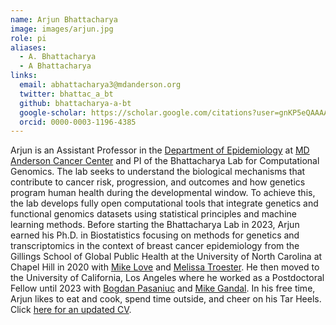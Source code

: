 ```yaml
---
name: Arjun Bhattacharya
image: images/arjun.jpg
role: pi
aliases:
  - A. Bhattacharya
  - A Bhattacharya
links:
  email: abhattacharya3@mdanderson.org
  twitter: bhattac_a_bt
  github: bhattacharya-a-bt
  google-scholar: https://scholar.google.com/citations?user=gnKP5eQAAAAJ&hl=en
  orcid: 0000-0003-1196-4385
---
```


Arjun is an Assistant Professor in the [Department of Epidemiology](https://www.mdanderson.org/research/departments-labs-institutes/departments-divisions/epidemiology.html) at [MD Anderson Cancer Center](https://www.mdanderson.org/) and PI of the Bhattacharya Lab for Computational Genomics. The lab seeks to understand the biological mechanisms that contribute to cancer risk, progression, and outcomes and how genetics program human health during the developmental window. To achieve this, the lab develops fully open computational tools that integrate genetics and functional genomics datasets using statistical principles and machine learning methods. Before starting the Bhattacharya Lab in 2023, Arjun earned his Ph.D. in Biostatistics focusing on methods for genetics and transcriptomics in the context of breast cancer epidemiology from the Gillings School of Global Public Health at the University of North Carolina at Chapel Hill in 2020 with [Mike Love](https://mikelove.github.io/) and [Melissa Troester](https://sph.unc.edu/adv_profile/melissa-troester-phd/). He then moved to the University of California, Los Angeles where he worked as a Postdoctoral Fellow until 2023 with [Bogdan Pasaniuc](https://bogdan.dgsom.ucla.edu/pages/) and [Mike Gandal](https://www.med.upenn.edu/gandallab/). In his free time, Arjun likes to eat and cook, spend time outside, and cheer on his Tar Heels. Click [here for an updated CV](https://drive.google.com/file/d/1l81CUG1URl_-uzgAbdLETxCbnP3WF0Ws/view?usp=sharing).
